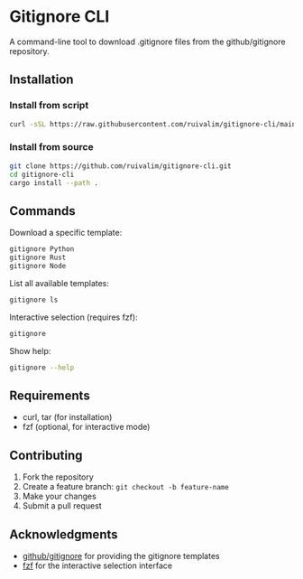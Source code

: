 # Gitignore CLI

A command-line tool to download .gitignore files from the github/gitignore repository.

## Installation

### Install from script

```bash
curl -sSL https://raw.githubusercontent.com/ruivalim/gitignore-cli/main/install.sh | bash
```

### Install from source

```bash
git clone https://github.com/ruivalim/gitignore-cli.git
cd gitignore-cli
cargo install --path .
```

## Commands

Download a specific template:
```bash
gitignore Python
gitignore Rust
gitignore Node
```

List all available templates:
```bash
gitignore ls
```

Interactive selection (requires fzf):
```bash
gitignore
```

Show help:
```bash
gitignore --help
```

## Requirements

- curl, tar (for installation)
- fzf (optional, for interactive mode)

## Contributing

1. Fork the repository
2. Create a feature branch: `git checkout -b feature-name`
3. Make your changes
4. Submit a pull request

## Acknowledgments

- [github/gitignore](https://github.com/github/gitignore) for providing the gitignore templates
- [fzf](https://github.com/junegunn/fzf) for the interactive selection interface